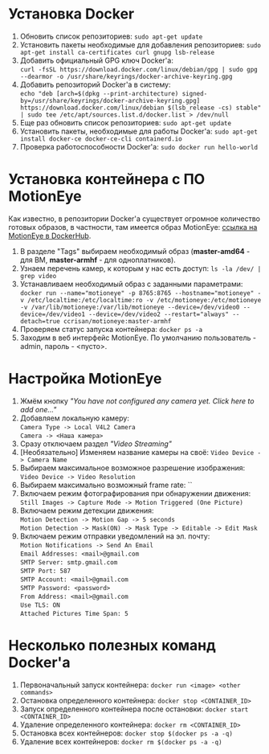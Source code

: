 # Установка Docker
1. Обновить список репозиториев: `sudo apt-get update`
2. Установить пакеты необходимые для добавления репозиториев: `sudo apt-get install ca-certificates curl gnupg lsb-release`
3. Добавить официальный GPG ключ Docker'a:  
`curl -fsSL https://download.docker.com/linux/debian/gpg | sudo gpg --dearmor -o /usr/share/keyrings/docker-archive-keyring.gpg`
4. Добавить репозиторий Docker'a в систему:  
`echo "deb [arch=$(dpkg --print-architecture) signed-by=/usr/share/keyrings/docker-archive-keyring.gpg] https://download.docker.com/linux/debian $(lsb_release -cs) stable" | sudo tee /etc/apt/sources.list.d/docker.list > /dev/null`
5. Еще раз обновить список репозиториев: `sudo apt-get update`
6. Установить пакеты, необходимые для работы Docker'a: `sudo apt-get install docker-ce docker-ce-cli containerd.io`
7. Проверка работоспособности Docker'a: `sudo docker run hello-world`

# Установка контейнера с ПО MotionEye
Как известно, в репозитории Docker'a существует огромное количество готовых образов, в частности, там имеется образ MotionEye: [cсылка на MotionEye в DockerHub](https://hub.docker.com/r/ccrisan/motioneye/).  
1. В разделе "Tags" выбираем необходимый образ (**master-amd64** - для ВМ, **master-armhf** - для одноплатников).
2. Узнаем перечень камер, к которым у нас есть доступ: `ls -la /dev/ | grep video`
3. Устанавливаем необходимый образ с заданными параметрами:  
`docker run --name="motioneye" -p 8765:8765 --hostname="motioneye" -v /etc/localtime:/etc/localtime:ro -v /etc/motioneye:/etc/motioneye -v /var/lib/motioneye:/var/lib/motioneye --device=/dev/video0 --device=/dev/video1 --device=/dev/video2 --restart="always" --detach=true ccrisan/motioneye:master-armhf`
4. Проверяем статус запуска контейнера: `docker ps -a`
5. Заходим в веб интерфейс MotionEye. По умолчанию пользователь - admin, пароль - <пусто>.

# Настройка MotionEye
1. Жмём кнопку *"You have not configured any camera yet. Click here to add one..."*
2. Добавляем локальную камеру:  
`Camera Type -> Local V4L2 Camera`  
`Camera -> <Наша камера>`
3. Сразу отключаем раздел *"Video Streaming"*
4. [Необязательно] Изменяем название камеры на своё: `Video Device -> Camera Name`
5. Выбираем максимальное возможное разрешение изображения: `Video Device -> Video Resolution`
6. Выбираем максимально возможный frame rate: ``
7. Включаем режим фотографирования при обнаружении движения: `Still Images -> Capture Mode -> Motion Triggered (One Picture)`
8. Включаем режим детекции движения:  
`Motion Detection -> Motion Gap -> 5 seconds`  
`Motion Detection -> Mask(ON) -> Mask Type -> Editable -> Edit Mask`
9. Включаем режим отправки уведомлений на эл. почту:  
`Motion Notifications -> Send An Email`  
`Email Addresses: <mail>@gmail.com`  
`SMTP Server: smtp.gmail.com`  
`SMTP Port: 587`  
`SMTP Account: <mail>@gmail.com`  
`SMTP Password: <password>`  
`From Address: <mail>@gmail.com`  
`Use TLS: ON`  
`Attached Pictures Time Span: 5`  

# Несколько полезных команд Docker'a
1. Первоначальный запуск контейнера: `docker run <image> <other commands>`
2. Остановка определенного контейнера: `docker stop <CONTAINER_ID>`
3. Запуск определенного контейнера после остановки: `docker start <CONTAINER_ID>`
4. Удаление определенного контейнера: `docker rm <CONTAINER_ID>`
5. Остановка всех контейнеров: `docker stop $(docker ps -a -q)`
6. Удаление всех контейнеров: `docker rm $(docker ps -a -q)`
